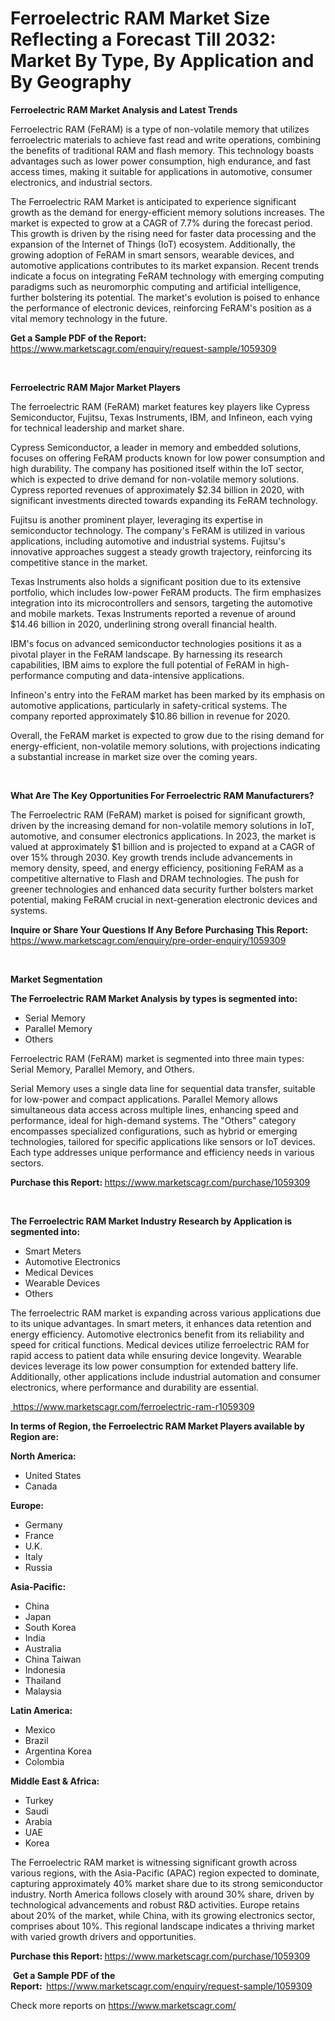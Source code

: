 <p><h1>Ferroelectric RAM Market Size Reflecting a Forecast Till 2032: Market By Type, By Application and By Geography</h1></p><p><strong>Ferroelectric RAM Market Analysis and Latest Trends</strong></p>
<p><p>Ferroelectric RAM (FeRAM) is a type of non-volatile memory that utilizes ferroelectric materials to achieve fast read and write operations, combining the benefits of traditional RAM and flash memory. This technology boasts advantages such as lower power consumption, high endurance, and fast access times, making it suitable for applications in automotive, consumer electronics, and industrial sectors.</p><p>The Ferroelectric RAM Market is anticipated to experience significant growth as the demand for energy-efficient memory solutions increases. The market is expected to grow at a CAGR of 7.7% during the forecast period. This growth is driven by the rising need for faster data processing and the expansion of the Internet of Things (IoT) ecosystem. Additionally, the growing adoption of FeRAM in smart sensors, wearable devices, and automotive applications contributes to its market expansion. Recent trends indicate a focus on integrating FeRAM technology with emerging computing paradigms such as neuromorphic computing and artificial intelligence, further bolstering its potential. The market's evolution is poised to enhance the performance of electronic devices, reinforcing FeRAM's position as a vital memory technology in the future.</p></p>
<p><strong>Get a Sample PDF of the Report:&nbsp;</strong> <a href="https://www.marketscagr.com/enquiry/request-sample/1059309?utm_campaign=2724&utm_medium=2&utm_source=Github&utm_content=ia&utm_term=02032025&utm_id=ferroelectric-ram">https://www.marketscagr.com/enquiry/request-sample/1059309</a></p>
<p>&nbsp;</p>
<p><strong>Ferroelectric RAM Major Market Players</strong></p>
<p><p>The ferroelectric RAM (FeRAM) market features key players like Cypress Semiconductor, Fujitsu, Texas Instruments, IBM, and Infineon, each vying for technical leadership and market share.</p><p>Cypress Semiconductor, a leader in memory and embedded solutions, focuses on offering FeRAM products known for low power consumption and high durability. The company has positioned itself within the IoT sector, which is expected to drive demand for non-volatile memory solutions. Cypress reported revenues of approximately $2.34 billion in 2020, with significant investments directed towards expanding its FeRAM technology.</p><p>Fujitsu is another prominent player, leveraging its expertise in semiconductor technology. The company's FeRAM is utilized in various applications, including automotive and industrial systems. Fujitsu's innovative approaches suggest a steady growth trajectory, reinforcing its competitive stance in the market.</p><p>Texas Instruments also holds a significant position due to its extensive portfolio, which includes low-power FeRAM products. The firm emphasizes integration into its microcontrollers and sensors, targeting the automotive and mobile markets. Texas Instruments reported a revenue of around $14.46 billion in 2020, underlining strong overall financial health.</p><p>IBM's focus on advanced semiconductor technologies positions it as a pivotal player in the FeRAM landscape. By harnessing its research capabilities, IBM aims to explore the full potential of FeRAM in high-performance computing and data-intensive applications.</p><p>Infineon's entry into the FeRAM market has been marked by its emphasis on automotive applications, particularly in safety-critical systems. The company reported approximately $10.86 billion in revenue for 2020.</p><p>Overall, the FeRAM market is expected to grow due to the rising demand for energy-efficient, non-volatile memory solutions, with projections indicating a substantial increase in market size over the coming years.</p></p>
<p>&nbsp;</p>
<p><strong>What Are The Key Opportunities For Ferroelectric RAM Manufacturers?</strong></p>
<p><p>The Ferroelectric RAM (FeRAM) market is poised for significant growth, driven by the increasing demand for non-volatile memory solutions in IoT, automotive, and consumer electronics applications. In 2023, the market is valued at approximately $1 billion and is projected to expand at a CAGR of over 15% through 2030. Key growth trends include advancements in memory density, speed, and energy efficiency, positioning FeRAM as a competitive alternative to Flash and DRAM technologies. The push for greener technologies and enhanced data security further bolsters market potential, making FeRAM crucial in next-generation electronic devices and systems.</p></p>
<p><strong>Inquire or Share Your Questions If Any Before Purchasing This Report:</strong> <a href="https://www.marketscagr.com/enquiry/pre-order-enquiry/1059309?utm_campaign=2724&utm_medium=2&utm_source=Github&utm_content=ia&utm_term=02032025&utm_id=ferroelectric-ram">https://www.marketscagr.com/enquiry/pre-order-enquiry/1059309</a></p>
<p>&nbsp;</p>
<p><strong>Market Segmentation</strong></p>
<p><strong>The Ferroelectric RAM Market Analysis by types is segmented into:</strong></p>
<p><ul><li>Serial Memory</li><li>Parallel Memory</li><li>Others</li></ul></p>
<p><p>Ferroelectric RAM (FeRAM) market is segmented into three main types: Serial Memory, Parallel Memory, and Others. </p><p>Serial Memory uses a single data line for sequential data transfer, suitable for low-power and compact applications. Parallel Memory allows simultaneous data access across multiple lines, enhancing speed and performance, ideal for high-demand systems. The "Others" category encompasses specialized configurations, such as hybrid or emerging technologies, tailored for specific applications like sensors or IoT devices. Each type addresses unique performance and efficiency needs in various sectors.</p></p>
<p><strong>Purchase this Report:&nbsp;</strong><a href="https://www.marketscagr.com/purchase/1059309?utm_campaign=2724&utm_medium=2&utm_source=Github&utm_content=ia&utm_term=02032025&utm_id=ferroelectric-ram">https://www.marketscagr.com/purchase/1059309</a></p>
<p>&nbsp;</p>
<p><strong>The Ferroelectric RAM Market Industry Research by Application is segmented into:</strong></p>
<p><ul><li>Smart Meters</li><li>Automotive Electronics</li><li>Medical Devices</li><li>Wearable Devices</li><li>Others</li></ul></p>
<p><p>The ferroelectric RAM market is expanding across various applications due to its unique advantages. In smart meters, it enhances data retention and energy efficiency. Automotive electronics benefit from its reliability and speed for critical functions. Medical devices utilize ferroelectric RAM for rapid access to patient data while ensuring device longevity. Wearable devices leverage its low power consumption for extended battery life. Additionally, other applications include industrial automation and consumer electronics, where performance and durability are essential.</p></p>
<p><a href="https://www.marketscagr.com/ferroelectric-ram-r1059309?utm_campaign=2724&utm_medium=2&utm_source=Github&utm_content=ia&utm_term=02032025&utm_id=ferroelectric-ram">&nbsp;https://www.marketscagr.com/ferroelectric-ram-r1059309</a></p>
<p><strong>In terms of Region, the Ferroelectric RAM Market Players available by Region are:</strong></p>
<p>
    <p> <strong> North America: </strong>
        <ul>
            <li>United States</li>
            <li>Canada</li>
        </ul>
        </p> 
    <p> <strong> Europe: </strong>
        <ul>
            <li>Germany</li>
            <li>France</li>
            <li>U.K.</li>
            <li>Italy</li>
            <li>Russia</li>
        </ul>
        </p> 
    <p> <strong> Asia-Pacific: </strong>
        <ul>
            <li>China</li>
            <li>Japan</li>
            <li>South Korea</li>
            <li>India</li>
            <li>Australia</li>
            <li>China Taiwan</li>
            <li>Indonesia</li>
            <li>Thailand</li>
            <li>Malaysia</li>
        </ul>
        </p> 
    <p> <strong> Latin America: </strong>
        <ul>
            <li>Mexico</li>
            <li>Brazil</li>
            <li>Argentina Korea</li>
            <li>Colombia</li>
        </ul>
        </p> 
    <p> <strong> Middle East & Africa: </strong>
        <ul>
            <li>Turkey</li>
            <li>Saudi</li>
            <li>Arabia</li>
            <li>UAE</li>
            <li>Korea</li>
        </ul>
    </p>
    </p>
<p><p>The Ferroelectric RAM market is witnessing significant growth across various regions, with the Asia-Pacific (APAC) region expected to dominate, capturing approximately 40% market share due to its strong semiconductor industry. North America follows closely with around 30% share, driven by technological advancements and robust R&D activities. Europe retains about 20% of the market, while China, with its growing electronics sector, comprises about 10%. This regional landscape indicates a thriving market with varied growth drivers and opportunities.</p></p>
<p><strong>Purchase this Report: </strong><a href="https://www.marketscagr.com/purchase/1059309?utm_campaign=2724&utm_medium=2&utm_source=Github&utm_content=ia&utm_term=02032025&utm_id=ferroelectric-ram">https://www.marketscagr.com/purchase/1059309</a></p>
<p>&nbsp;<strong>Get a Sample PDF of the Report:&nbsp;&nbsp;</strong><a href="https://www.marketscagr.com/enquiry/request-sample/1059309?utm_campaign=2724&utm_medium=2&utm_source=Github&utm_content=ia&utm_term=02032025&utm_id=ferroelectric-ram">https://www.marketscagr.com/enquiry/request-sample/1059309</a></p>
<p><strong></strong></p>
<p>Check more reports on <a href="https://www.marketscagr.com/?utm_campaign=2724&utm_medium=2&utm_source=Github&utm_content=ia&utm_term=02032025&utm_id=ferroelectric-ram">https://www.marketscagr.com/</a></p>